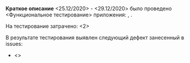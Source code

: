 **Краткое описание**
<25.12/2020> - <29.12/2020> было проведено  <Функциональное тестирование> приложения: <IntelliJ IDEA>, <Toolbox>.

На тестирование затрачено: <2>

В результате тестирования выявлен следующий дефект занесенный в issues:

- <>
